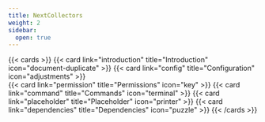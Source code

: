 ```yaml
---
title: NextCollectors
weight: 2
sidebar:
  open: true
---
```

{{< cards >}} 
    {{< card link="introduction" title="Introduction" icon="document-duplicate" >}} 
    {{< card link="config" title="Configuration" icon="adjustments" >}}  
    {{< card link="permission" title="Permissions" icon="key" >}} 
    {{< card link="command" title="Commands" icon="terminal" >}} 
    {{< card link="placeholder" title="Placeholder" icon="printer" >}} 
    {{< card link="dependencies" title="Dependencies" icon="puzzle" >}} 
{{< /cards >}}